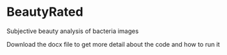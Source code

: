 # BeautyRated
Subjective beauty analysis of bacteria images

Download the docx file to get more detail about the code and how to run it
